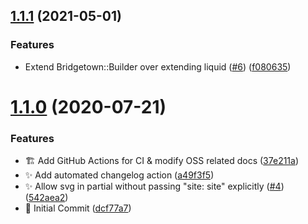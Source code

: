 ## [1.1.1](https://github.com/andrewmcodes/bridgetown-inline-svg/compare/v1.1.0...v1.1.1) (2021-05-01)


### Features

* Extend Bridgetown::Builder over extending liquid ([#6](https://github.com/andrewmcodes/bridgetown-inline-svg/issues/6)) ([f080635](https://github.com/andrewmcodes/bridgetown-inline-svg/commit/f080635a73ea79afc106c2de9e91f5b26898e6da))



# [1.1.0](https://github.com/andrewmcodes/bridgetown-inline-svg/compare/dcf77a73d7fee38fdc00dfce3b6a7f50ebd27636...v1.1.0) (2020-07-21)


### Features

* :building_construction: Add GitHub Actions for CI & modify OSS related docs ([37e211a](https://github.com/andrewmcodes/bridgetown-inline-svg/commit/37e211a8d14c2a21f7c43542c603d67445f46046))
* :sparkles: Add automated changelog action ([a49f3f5](https://github.com/andrewmcodes/bridgetown-inline-svg/commit/a49f3f54cba28dfa0dfbf63a5ab1cb68707f0405))
* :sparkles: Allow svg in partial without passing "site: site" explicitly ([#4](https://github.com/andrewmcodes/bridgetown-inline-svg/issues/4)) ([542aea2](https://github.com/andrewmcodes/bridgetown-inline-svg/commit/542aea2645160d632ce88765e950e3879f2ce57a))
* :tada: Initial Commit ([dcf77a7](https://github.com/andrewmcodes/bridgetown-inline-svg/commit/dcf77a73d7fee38fdc00dfce3b6a7f50ebd27636))
